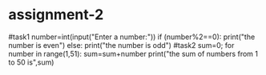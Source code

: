 # assignment-2
#task1
number=int(input("Enter a number:"))
if (number%2==0):
    print("the number  is even")
else:
    print("the number is odd")
#task2
sum=0;
for number in range(1,51):
    sum=sum+number
print("the sum of numbers from 1 to 50 is",sum)
